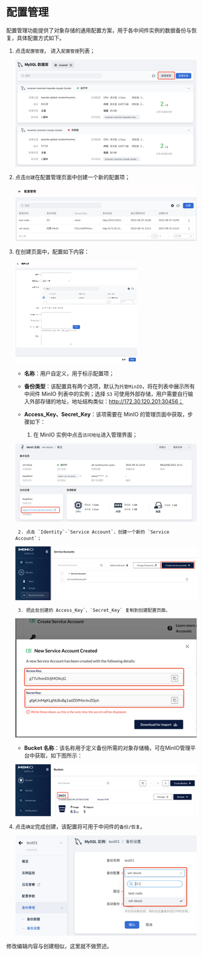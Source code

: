 # 配置管理

配置管理功能提供了对象存储的通用配置方案，用于各中间件实例的数据备份与恢复，具体配置方式如下。

1. 点击`配置管理`， 进入`配置管理`列表；

    ![list](images/cfg01.png)

2. 点击`创建`在配置管理页面中创建一个新的配置项；

    ![list](images/cfg02.png)

3. 在创建页面中，配置如下内容：

    ![list](images/cfg03.png)

    - **名称**：用户自定义，用于标示配置项；

    - **备份类型**：该配置具有两个选项，默认为`托管MinIO`，将在列表中展示所有中间件 MinIO 列表中的实例；选择 `S3` 可使用外部存储，用户需要自行输入外部存储的地址，地址结构类似：http://172.30.120.201:30456；

    - **Access_Key、Secret_Key**：该项需要在 MinIO 的管理页面中获取，步骤如下：

        1. 在 MinIO 实例中点击`访问地址`进入管理界面；

    ![list](images/cfg04.png)

        2. 点击 `Identity`-`Service Account`，创建一个新的 `Service Account`；

    ![list](images/cfg05.png)

        3. 把此处创建的 Access_Key`、`Secret_Key` 复制到创建配置页面。

    ![list](images/cfg06.png)

    - **Bucket 名称**：该名称用于定义备份所需的对象存储桶，可在MinIO管理平台中获取，如下图所示：

    ![list](images/cfg07.png)

4. 点击`确定`完成创建，该配置将可用于中间件的`备份/恢复`。

    ![list](images/cfg08.png)

修改编辑内容与创建相似，这里就不做赘述。